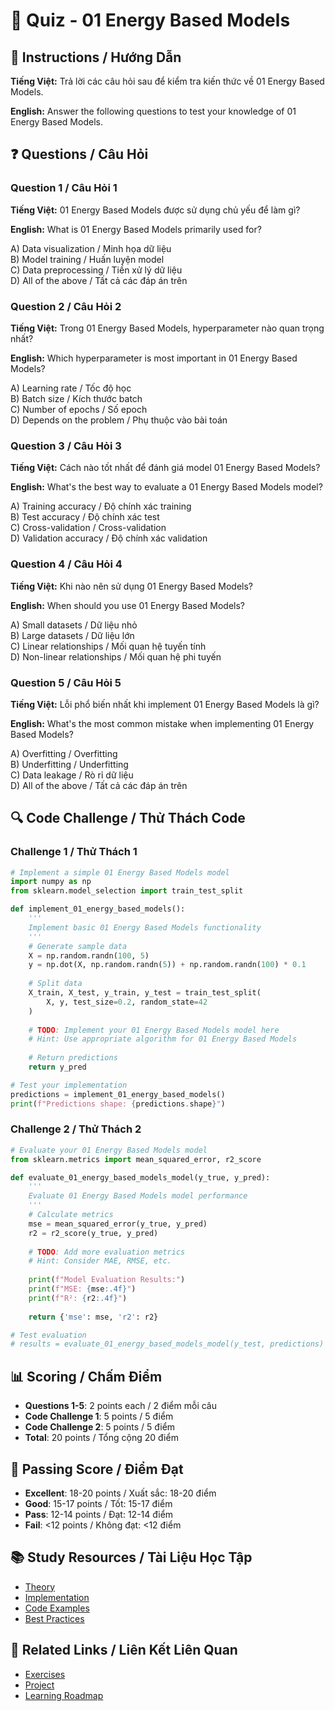 # 🧠 Quiz - 01 Energy Based Models

## 📝 Instructions / Hướng Dẫn

**Tiếng Việt:** Trả lời các câu hỏi sau để kiểm tra kiến thức về 01 Energy Based Models.

**English:** Answer the following questions to test your knowledge of 01 Energy Based Models.

## ❓ Questions / Câu Hỏi

### Question 1 / Câu Hỏi 1
**Tiếng Việt:** 01 Energy Based Models được sử dụng chủ yếu để làm gì?

**English:** What is 01 Energy Based Models primarily used for?

A) Data visualization / Minh họa dữ liệu  
B) Model training / Huấn luyện model  
C) Data preprocessing / Tiền xử lý dữ liệu  
D) All of the above / Tất cả các đáp án trên

### Question 2 / Câu Hỏi 2
**Tiếng Việt:** Trong 01 Energy Based Models, hyperparameter nào quan trọng nhất?

**English:** Which hyperparameter is most important in 01 Energy Based Models?

A) Learning rate / Tốc độ học  
B) Batch size / Kích thước batch  
C) Number of epochs / Số epoch  
D) Depends on the problem / Phụ thuộc vào bài toán

### Question 3 / Câu Hỏi 3
**Tiếng Việt:** Cách nào tốt nhất để đánh giá model 01 Energy Based Models?

**English:** What's the best way to evaluate a 01 Energy Based Models model?

A) Training accuracy / Độ chính xác training  
B) Test accuracy / Độ chính xác test  
C) Cross-validation / Cross-validation  
D) Validation accuracy / Độ chính xác validation

### Question 4 / Câu Hỏi 4
**Tiếng Việt:** Khi nào nên sử dụng 01 Energy Based Models?

**English:** When should you use 01 Energy Based Models?

A) Small datasets / Dữ liệu nhỏ  
B) Large datasets / Dữ liệu lớn  
C) Linear relationships / Mối quan hệ tuyến tính  
D) Non-linear relationships / Mối quan hệ phi tuyến

### Question 5 / Câu Hỏi 5
**Tiếng Việt:** Lỗi phổ biến nhất khi implement 01 Energy Based Models là gì?

**English:** What's the most common mistake when implementing 01 Energy Based Models?

A) Overfitting / Overfitting  
B) Underfitting / Underfitting  
C) Data leakage / Rò rỉ dữ liệu  
D) All of the above / Tất cả các đáp án trên

## 🔍 Code Challenge / Thử Thách Code

### Challenge 1 / Thử Thách 1
```python
# Implement a simple 01 Energy Based Models model
import numpy as np
from sklearn.model_selection import train_test_split

def implement_01_energy_based_models():
    '''
    Implement basic 01 Energy Based Models functionality
    '''
    # Generate sample data
    X = np.random.randn(100, 5)
    y = np.dot(X, np.random.randn(5)) + np.random.randn(100) * 0.1
    
    # Split data
    X_train, X_test, y_train, y_test = train_test_split(
        X, y, test_size=0.2, random_state=42
    )
    
    # TODO: Implement your 01 Energy Based Models model here
    # Hint: Use appropriate algorithm for 01 Energy Based Models
    
    # Return predictions
    return y_pred

# Test your implementation
predictions = implement_01_energy_based_models()
print(f"Predictions shape: {predictions.shape}")
```

### Challenge 2 / Thử Thách 2
```python
# Evaluate your 01 Energy Based Models model
from sklearn.metrics import mean_squared_error, r2_score

def evaluate_01_energy_based_models_model(y_true, y_pred):
    '''
    Evaluate 01 Energy Based Models model performance
    '''
    # Calculate metrics
    mse = mean_squared_error(y_true, y_pred)
    r2 = r2_score(y_true, y_pred)
    
    # TODO: Add more evaluation metrics
    # Hint: Consider MAE, RMSE, etc.
    
    print(f"Model Evaluation Results:")
    print(f"MSE: {mse:.4f}")
    print(f"R²: {r2:.4f}")
    
    return {'mse': mse, 'r2': r2}

# Test evaluation
# results = evaluate_01_energy_based_models_model(y_test, predictions)
```

## 📊 Scoring / Chấm Điểm

- **Questions 1-5**: 2 points each / 2 điểm mỗi câu
- **Code Challenge 1**: 5 points / 5 điểm
- **Code Challenge 2**: 5 points / 5 điểm
- **Total**: 20 points / Tổng cộng 20 điểm

## 🎯 Passing Score / Điểm Đạt

- **Excellent**: 18-20 points / Xuất sắc: 18-20 điểm
- **Good**: 15-17 points / Tốt: 15-17 điểm  
- **Pass**: 12-14 points / Đạt: 12-14 điểm
- **Fail**: <12 points / Không đạt: <12 điểm

## 📚 Study Resources / Tài Liệu Học Tập

- [Theory](./THEORY_01_energy_based_models.md)
- [Implementation](./IMPLEMENTATION_01_energy_based_models.md)
- [Code Examples](./CODE_EXAMPLES_01_energy_based_models.md)
- [Best Practices](./BEST_PRACTICES_01_energy_based_models.md)

## 🔗 Related Links / Liên Kết Liên Quan

- [Exercises](./EXERCISES_01_energy_based_models.md)
- [Project](./PROJECT_01_energy_based_models.md)
- [Learning Roadmap](./LEARNING_ROADMAP_01_energy_based_models.md)
